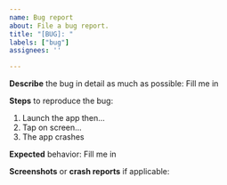 ```yaml
---
name: Bug report
about: File a bug report.
title: "[BUG]: "
labels: ["bug"]
assignees: ''

---
```


**Describe** the bug in detail as much as possible:
Fill me in

**Steps** to reproduce the bug:
1. Launch the app then...
2. Tap on screen...
3. The app crashes

**Expected** behavior:
Fill me in

**Screenshots** or **crash reports** if applicable:


